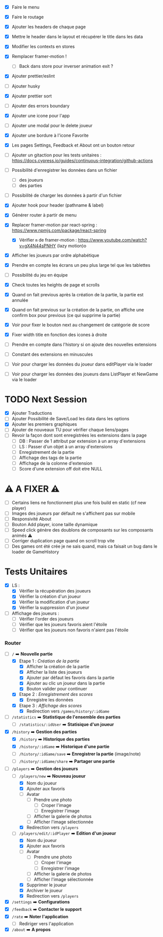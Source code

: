- [x] Faire le menu
- [x] Faire le routage
- [x] Ajouter les headers de chaque page
- [x] Mettre le header dans le layout et récupérer le title dans les data
- [x] Modifier les contexts en stores
- [x] Remplacer framer-motion !
  - [ ] Back dans store pour inverser animation exit ?
- [x] Ajouter prettier/eslint
- [ ] Ajouter husky
- [x] Ajouter prettier sort
- [ ] Ajouter des errors boundary
- [x] Ajouter une icone pour l'app
- [ ] Ajouter une modal pour le delete joueur
- [x] Ajouter une bordure à l'icone Favorite
- [x] Les pages Settings, Feedback et About ont un bouton retour 
- [ ] Ajouter un gitaction pour les tests unitaires : https://docs.cypress.io/guides/continuous-integration/github-actions

- [ ] Possibilité d'enregistrer les données dans un fichier
  - [ ] des joueurs
  - [ ] des parties
- [ ] Possibilité de charger les données à partir d'un fichier

- [x] Ajouter hook pour header (pathname & label)
- [x] Générer router à partir de menu
- [x] Replacer framer-motion par react-spring : https://www.npmjs.com/package/react-spring
  - [x] Vérifier ``m`` de framer-motion : https://www.youtube.com/watch?v=gX4N44sPNHY (lazy motion)o
- [x] Afficher les joueurs par ordre alphabétique
- [x] Prendre en compte les écrans un peu plus large tel que les tablettes
- [ ] Possibilité du jeu en équipe
- [x] Check toutes les heights de page et scrolls
- [x] Quand on fait previous après la création de la partie, la partie est annulée
- [x] Quand on fait previous sur la création de la partie, on affiche une confirm box pour previous (ce qui supprime la partie)
- [x] Voir pour fixer le bouton next au changement de catégorie de score
- [x] Fixer width title en fonction des icones à droite
- [ ] Prendre en compte dans l'history si on ajoute des nouvelles extensions
- [ ] Constant des extensions en minuscules
- [ ] Voir pour charger les données du joueur dans editPlayer via le loader
- [ ] Voir pour charger les données des joueurs dans ListPlayer et NewGame via le loader

# TODO Next Session
- [x] Ajouter Traductions
- [ ] Ajouter Possibilité de Save/Load les data dans les options
- [x] Ajouter les premiers graphiques
- [ ] Ajouter de nouveaux TU pour vérifier chaque liens/pages
- [ ] Revoir la façon dont sont enregistrées les extensions dans la page
  - [ ] DB : Passer de 1 attribut par extension à un array d'extensions
  - [ ] LS : Passer d'un objet à un array d'extensions
  - [ ] Enregistrement de la partie
  - [ ] Affichage des tags de la partie
  - [ ] Affichage de la colonne d'extension
  - [ ] Score d'une extension off doit etre NULL

# ⚠️ A FIXER ⚠️

- [ ] Certains liens ne fonctionnent plus une fois build en static (cf new player)
- [ ] Images des joueurs par défault ne s'affichent pas sur mobile
- [ ] Responsivité About
- [ ] Bouton Add player, icone taille dynamique
- [ ] Speed click génère des doublons de composants sur les composants animés ⚠️
- [ ] Corriger duplication page quand on scroll trop vite
- [ ] Des games ont été crée je ne sais quand, mais ca faisait un bug dans le loader de GameHistory

# Tests Unitaires

- [x] LS :
  - [x] Vérifier la récupération des joueurs
  - [x] Vérifier la création d'un joueur
  - [x] Vérifier la modification d'un joueur
  - [x] Vérifier la suppression d'un joueur
- [ ] Affichage des joueurs :
  - [ ] Vérifier l'order des joueurs
  - [ ] Vérifier que les joueurs favoris aient l'étoile
  - [ ] Vérifier que les joueurs non favoris n'aient pas l'étoile

### Router

- [ ] `/` ➡️ **Nouvelle partie** 
  - [x] Etape 1 : *Création de la partie*
    - [x] Afficher la création de la partie
    - [x] Afficher la liste des joueurs
    - [x] Ajouter par défaut les favoris dans la partie
    - [x] Ajouter au clic un joueur dans la partie
    - [x] Bouton valider pour continuer
  - [x] Etape 2 : *Enregistrement des scores*
    - [x] Enregistre les données
  - [x] Etape 3 : *Affichage des scores*
    - [x] Redirection vers `/games/history/:idGame`
- [ ] `/statistics` ➡️ **Statistique de l'ensemble des parties** 
  - [ ] `/statistics/:idUser` ➡️ **Statisique d'un joueur**
- [x] `/history` ➡️ **Gestion des parties**
  - [x] `/history` ➡️ **Historique des parties**
  - [x] `/history/:idGame` ➡️ **Historique d'une partie**
  - [ ] `/history/:idGame/save` ➡️ **Enregistrer la partie** (image/note)
  - [ ] `/history/:idGame/share` ➡️ **Partager une partie**
- [ ] `/players` ➡️ **Gestion des joueurs**
  - [ ] `/players/new` ➡️ **Nouveau joueur**
    - [x] Nom du joueur
    - [x] Ajouter aux favoris
    - [ ] Avatar
      - [ ] Prendre une photo
        - [ ] Croper l'image
        - [ ] Enregistrer l'image
      - [ ] Afficher la galerie de photos
      - [ ] Afficher l'image sélectionnée
    - [x] Redirection vers `/players`
  - [ ] `/players/edit/:idPlayer` ➡️ **Edition d'un joueur**
    - [x] Nom du joueur
    - [x] Ajouter aux favoris
    - [ ] Avatar
      - [ ] Prendre une photo
        - [ ] Croper l'image
        - [ ] Enregistrer l'image
      - [ ] Afficher la galerie de photos
      - [ ] Afficher l'image sélectionnée
    - [x] Supprimer le joueur
    - [x] Archiver le joueur
    - [x] Redirection vers `/players`
- [x] `/settings` ➡️ **Configurations**
- [x] `/feedback` ➡️ **Contacter le support**
- [x] `/rate` ➡️ **Noter l'application**
  - [ ] Rediriger vers l'application
- [x] `/about` ➡️ **A propos**